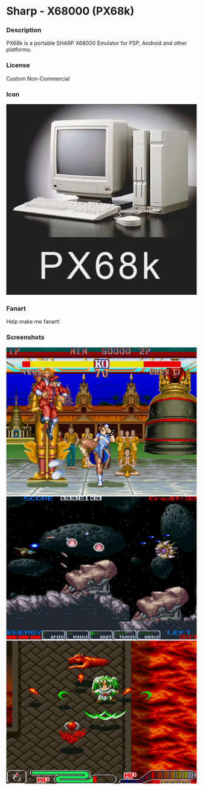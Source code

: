 # Sharp - X68000 (PX68k)

### Description

PX68k is a portable SHARP X68000 Emulator for PSP, Android and other platforms.

### License

Custom Non-Commercial

### Icon

![Sharp - X68000 (PX68k) icon](game.libretro.px68k/resources/icon.png)

### Fanart

Help make me fanart!

### Screenshots

![Sharp - X68000 (PX68k) screenshot](game.libretro.px68k/resources/screenshot-01.jpg)
![Sharp - X68000 (PX68k) screenshot](game.libretro.px68k/resources/screenshot-02.jpg)
![Sharp - X68000 (PX68k) screenshot](game.libretro.px68k/resources/screenshot-03.jpg)
